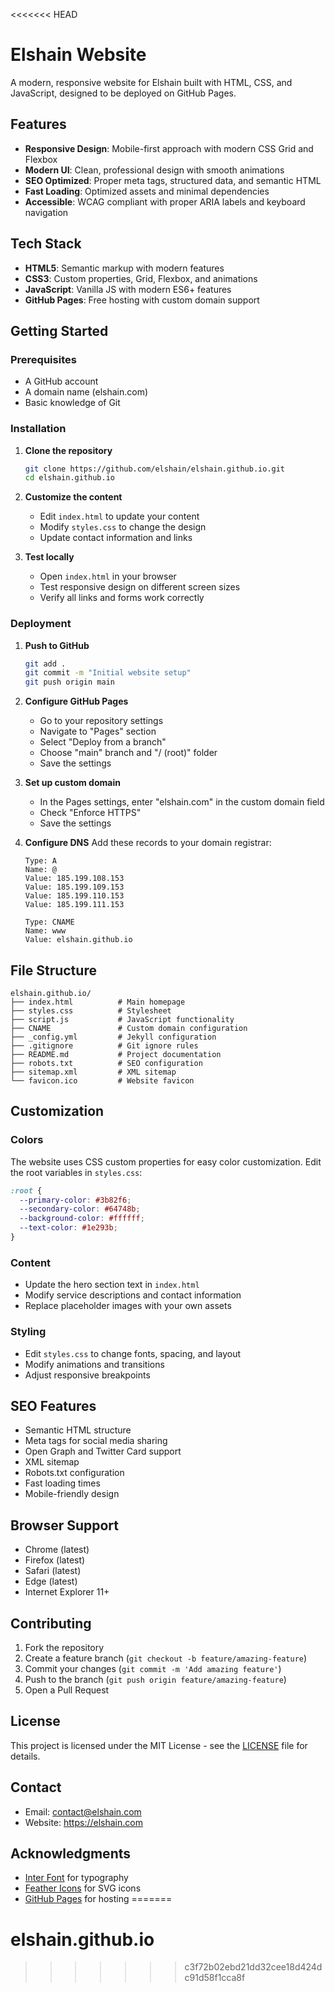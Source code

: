<<<<<<< HEAD
# Elshain Website

A modern, responsive website for Elshain built with HTML, CSS, and JavaScript, designed to be deployed on GitHub Pages.

## Features

- **Responsive Design**: Mobile-first approach with modern CSS Grid and Flexbox
- **Modern UI**: Clean, professional design with smooth animations
- **SEO Optimized**: Proper meta tags, structured data, and semantic HTML
- **Fast Loading**: Optimized assets and minimal dependencies
- **Accessible**: WCAG compliant with proper ARIA labels and keyboard navigation

## Tech Stack

- **HTML5**: Semantic markup with modern features
- **CSS3**: Custom properties, Grid, Flexbox, and animations
- **JavaScript**: Vanilla JS with modern ES6+ features
- **GitHub Pages**: Free hosting with custom domain support

## Getting Started

### Prerequisites

- A GitHub account
- A domain name (elshain.com)
- Basic knowledge of Git

### Installation

1. **Clone the repository**
   ```bash
   git clone https://github.com/elshain/elshain.github.io.git
   cd elshain.github.io
   ```

2. **Customize the content**
   - Edit `index.html` to update your content
   - Modify `styles.css` to change the design
   - Update contact information and links

3. **Test locally**
   - Open `index.html` in your browser
   - Test responsive design on different screen sizes
   - Verify all links and forms work correctly

### Deployment

1. **Push to GitHub**
   ```bash
   git add .
   git commit -m "Initial website setup"
   git push origin main
   ```

2. **Configure GitHub Pages**
   - Go to your repository settings
   - Navigate to "Pages" section
   - Select "Deploy from a branch"
   - Choose "main" branch and "/ (root)" folder
   - Save the settings

3. **Set up custom domain**
   - In the Pages settings, enter "elshain.com" in the custom domain field
   - Check "Enforce HTTPS"
   - Save the settings

4. **Configure DNS**
   Add these records to your domain registrar:
   ```
   Type: A
   Name: @
   Value: 185.199.108.153
   Value: 185.199.109.153
   Value: 185.199.110.153
   Value: 185.199.111.153
   
   Type: CNAME
   Name: www
   Value: elshain.github.io
   ```

## File Structure

```
elshain.github.io/
├── index.html          # Main homepage
├── styles.css          # Stylesheet
├── script.js           # JavaScript functionality
├── CNAME               # Custom domain configuration
├── _config.yml         # Jekyll configuration
├── .gitignore          # Git ignore rules
├── README.md           # Project documentation
├── robots.txt          # SEO configuration
├── sitemap.xml         # XML sitemap
└── favicon.ico         # Website favicon
```

## Customization

### Colors
The website uses CSS custom properties for easy color customization. Edit the root variables in `styles.css`:

```css
:root {
  --primary-color: #3b82f6;
  --secondary-color: #64748b;
  --background-color: #ffffff;
  --text-color: #1e293b;
}
```

### Content
- Update the hero section text in `index.html`
- Modify service descriptions and contact information
- Replace placeholder images with your own assets

### Styling
- Edit `styles.css` to change fonts, spacing, and layout
- Modify animations and transitions
- Adjust responsive breakpoints

## SEO Features

- Semantic HTML structure
- Meta tags for social media sharing
- Open Graph and Twitter Card support
- XML sitemap
- Robots.txt configuration
- Fast loading times
- Mobile-friendly design

## Browser Support

- Chrome (latest)
- Firefox (latest)
- Safari (latest)
- Edge (latest)
- Internet Explorer 11+

## Contributing

1. Fork the repository
2. Create a feature branch (`git checkout -b feature/amazing-feature`)
3. Commit your changes (`git commit -m 'Add amazing feature'`)
4. Push to the branch (`git push origin feature/amazing-feature`)
5. Open a Pull Request

## License

This project is licensed under the MIT License - see the [LICENSE](LICENSE) file for details.

## Contact

- Email: contact@elshain.com
- Website: https://elshain.com

## Acknowledgments

- [Inter Font](https://rsms.me/inter/) for typography
- [Feather Icons](https://feathericons.com/) for SVG icons
- [GitHub Pages](https://pages.github.com/) for hosting 
=======
# elshain.github.io
>>>>>>> c3f72b02ebd21dd32cee18d424dc91d58f1cca8f
